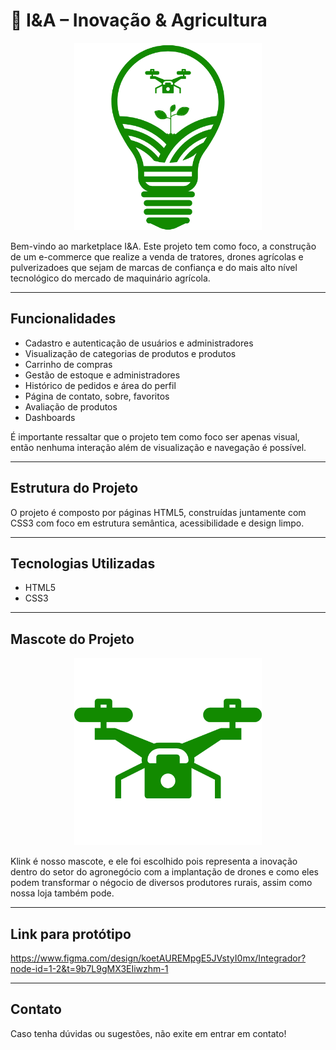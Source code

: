 # 🌱 I&A – Inovação & Agricultura

<div align="center">

  <img src="imagens/imgs/Logo-Integrador.png" width="300" height="300" alt="Logo Integrador">

</div>

Bem-vindo ao marketplace I&A. Este projeto tem como foco, a construção de um e-commerce que realize a venda de tratores, drones agrícolas e pulverizadoes que sejam de marcas de confiança e do mais alto nível tecnológico do mercado de maquinário agrícola.

---

## Funcionalidades

- Cadastro e autenticação de usuários e administradores
- Visualização de categorias de produtos e produtos 
- Carrinho de compras
- Gestão de estoque e administradores
- Histórico de pedidos e área do perfil
- Página de contato, sobre, favoritos
- Avaliação de produtos
- Dashboards

É importante ressaltar que o projeto tem como foco ser apenas visual, então nenhuma interação além de visualização e navegação é possível.

---

## Estrutura do Projeto

O projeto é composto por páginas HTML5, construídas juntamente com CSS3 com foco em estrutura semântica, acessibilidade e design limpo.

---

## Tecnologias Utilizadas

- HTML5
- CSS3

---

## Mascote do Projeto

<div align="center">

  <img src="imagens/imgs/Mascote.png" width="300" height="300" alt="Mascote">

</div>

Klink é nosso mascote, e ele foi escolhido pois representa a inovação dentro do setor do agronegócio com a implantação de drones e como eles podem transformar o négocio de diversos produtores rurais, assim como nossa loja também pode.

---

## Link para protótipo

https://www.figma.com/design/koetAUREMpgE5JVstyI0mx/Integrador?node-id=1-2&t=9b7L9gMX3EIiwzhm-1

---

## Contato

Caso tenha dúvidas ou sugestões, não exite em entrar em contato!

